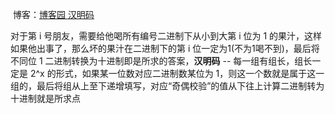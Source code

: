 ​    博客：[博客园 ](https://www.cnblogs.com/zhouruoheng/p/17997035)      [汉明码](https://blog.csdn.net/a493823882/article/details/109343791)

对于第 i 号朋友，需要给他喝所有编号二进制下从小到大第 i 位为 1 的果汁，这样如果他出事了，那么坏的果汁在二进制下的第 i 位一定为1(不为1喝不到)，最后将不同位 1 二进制转换为十进制即是所求的答案，**汉明码** -- 每一组有组长，组长一定是 2^x 的形式，如果某一位数对应二进制数某位为 1，则这一个数就是属于这一组的，最后将组从上至下递增填写，对应“奇偶校验”的值从下往上计算二进制转为十进制就是所求点